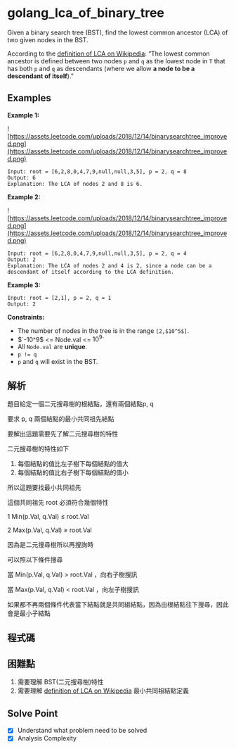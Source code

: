 # golang_lca_of_binary_tree

Given a binary search tree (BST), find the lowest common ancestor (LCA) of two given nodes in the BST.

According to the [definition of LCA on Wikipedia](https://en.wikipedia.org/wiki/Lowest_common_ancestor): “The lowest common ancestor is defined between two nodes `p` and `q` as the lowest node in `T` that has both `p` and `q` as descendants (where we allow **a node to be a descendant of itself**).”

## Examples

**Example 1:**

![https://assets.leetcode.com/uploads/2018/12/14/binarysearchtree_improved.png](https://assets.leetcode.com/uploads/2018/12/14/binarysearchtree_improved.png)

```
Input: root = [6,2,8,0,4,7,9,null,null,3,5], p = 2, q = 8
Output: 6
Explanation: The LCA of nodes 2 and 8 is 6.

```

**Example 2:**

![https://assets.leetcode.com/uploads/2018/12/14/binarysearchtree_improved.png](https://assets.leetcode.com/uploads/2018/12/14/binarysearchtree_improved.png)

```
Input: root = [6,2,8,0,4,7,9,null,null,3,5], p = 2, q = 4
Output: 2
Explanation: The LCA of nodes 2 and 4 is 2, since a node can be a descendant of itself according to the LCA definition.

```

**Example 3:**

```
Input: root = [2,1], p = 2, q = 1
Output: 2

```

**Constraints:**

- The number of nodes in the tree is in the range `[2,$10^5$]`.
- $`-10^9$ <= Node.val <= $10^9$`
- All `Node.val` are **unique**.
- `p != q`
- `p` and `q` will exist in the BST.

## 解析

題目給定一個二元搜尋樹的根結點，還有兩個結點p, q

要求 p, q 兩個結點的最小共同祖先結點

要解出這題需要先了解二元搜尋樹的特性

二元搜尋樹的特性如下

1. 每個結點的值比左子樹下每個結點的值大
2. 每個結點的值比右子樹下每個結點的值小

所以這題要找最小共同祖先

這個共同祖先 root 必須符合幾個特性

1 Min(p.Val, q.Val) ≤ root.Val

2 Max(p.Val, q.Val) ≥ root.Val

因為是二元搜尋樹所以再搜詢時

可以照以下條件搜尋

當 Min(p.Val, q.Val) > root.Val ，向右子樹搜訊

當 Max(p.Val, q.Val) < root.Val ，向左子樹搜訊

如果都不再兩個條件代表當下結點就是共同組結點，因為由根結點往下搜尋，因此會是最小子結點

## 程式碼

## 困難點

1. 需要理解 BST(二元搜尋樹)特性
2. 需要理解 [definition of LCA on Wikipedia](https://en.wikipedia.org/wiki/Lowest_common_ancestor) 最小共同祖結點定義

## Solve Point

- [x]  Understand what problem need to be solved
- [x]  Analysis Complexity
